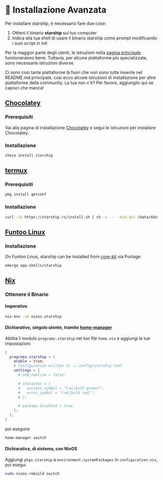 # 🚀 Installazione Avanzata

Per installare starship, è necessario fare due cose:

1. Ottieni il binario **starship** sul tuo computer
1. Indica alla tua shell di usare il binario starship come prompt modificando i suoi script in init

Per la maggior parte degli utenti, le istruzioni nella [pagina principale](/guide/#🚀-installation) funzioneranno bene. Tuttavia, per alcune piattaforme più specializzate, sono necessarie istruzioni diverse.

Ci sono così tante piattaforme là fuori che non sono tutte inserite nel README.md principale, così ecco alcune istruzioni di installazione per altre piattaforme della community. La tua non c'è? Per favore, aggiungilo qui se capisci che manca!

## [Chocolatey](https://chocolatey.org)

### Prerequisiti

Vai alla pagina di installazione [Chocolatey](https://chocolatey.org/install) e segui le istruzioni per installare Chocolatey.

### Installazione

```powershell
choco install starship
```

## [termux](https://termux.com)

### Prerequisiti

```sh
pkg install getconf
```

### Installazione

```sh
curl -sS https://starship.rs/install.sh | sh -s -- --bin-dir /data/data/com.termux/files/usr/bin
```

## [Funtoo Linux](https://www.funtoo.org/Welcome)

### Installazione

On Funtoo Linux, starship can be installed from [core-kit](https://github.com/funtoo/core-kit/tree/1.4-release/app-shells/starship) via Portage:

```sh
emerge app-shells/starship
```

## [Nix](https://nixos.wiki/wiki/Nix)

### Ottenere il Binario

#### Imperativo

```sh
nix-env -iA nixos.starship
```

#### Dichiarativo, singolo utente, tramite [home-manager](https://github.com/nix-community/home-manager)

Abilita il modulo `programs.starship` nel tuo file `home.nix` e aggiungi le tue impostazioni

```nix
{
  programs.starship = {
    enable = true;
    # Configuration written to ~/.config/starship.toml
    settings = {
      # add_newline = false;

      # character = {
      #   success_symbol = "[➜](bold green)";
      #   error_symbol = "[➜](bold red)";
      # };

      # package.disabled = true;
    };
  };
}
```

poi eseguire

```sh
home-manager switch
```

#### Dichiarativa, di sistema, con NixOS

Aggiungi `pkgs.starship` a `environment.systemPackages` in `configuration.nix`, poi esegui

```sh
sudo nixos-rebuild switch
```
